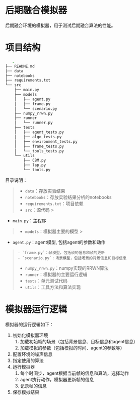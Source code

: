 # 后期融合模拟器

后期融合环境的模拟器，用于测试后期融合算法的性能。

# 项目结构

```bash
   .
├── README.md
├── data
├── notebooks
├── requirements.txt
└── src
    ├── main.py
    ├── models
    │   ├── agent.py
    │   ├── frame.py
    │   └── scenario.py
    ├── numpy_rrwn.py
    ├── runner
    │   └── runner.py
    ├── tests
    │   ├── agent_tests.py
    │   ├── algo_tests.py
    │   ├── environment_tests.py
    │   ├── frame_tests.py
    │   └── tools_tests.py
    └── utils
        ├── CBM.py
        ├── lap.py
        └── tools.py 
```

目录说明：
> - `data`：存放实验结果
> - `notebooks`：存放实验结果分析的notebooks
> - `requirements.txt`：项目依赖
> - `src`：源代码
    >
- `main.py`：主程序
>   - `models`：模拟器主要的模型
      >
- `agent.py`：agent模型, 包括agent的参数和动作
>     - `frame.py`：帧模型，包括帧的信息和帧的更新
>     - `scenario.py`：场景模型，包括场景的背景信息和目标信息
>   - `numpy_rrwn.py`：numpy实现的RRWN算法
>   - `runner`：模拟器的主要运行逻辑
>   - `tests`：单元测试代码
>   - `utils`：工具方法和算法实现

# 模拟器运行逻辑

模拟器的运行逻辑如下：

1. 初始化模拟器环境
    1. 加载初始帧的场景（包括背景信息、目标信息和agent信息）
    2. 加载模拟的参数（包括模拟的时间、agent的参数等）
2. 配置环境的噪声信息
3. 指定使用的算法
4. 运行模拟器
    1. 每个时间步，agent根据当前帧的信息和算法，选择动作
    2. agent执行动作，模拟器更新帧的信息
    3. 记录帧的信息
5. 保存模拟结果
